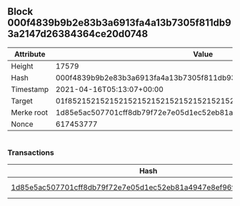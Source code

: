 ## Block 000f4839b9b2e83b3a6913fa4a13b7305f811db93a2147d26384364ce20d0748

Attribute | Value
--- | ---
Height | 17579
Hash | 000f4839b9b2e83b3a6913fa4a13b7305f811db93a2147d26384364ce20d0748
Timestamp | 2021-04-16T05:13:07+00:00
Target | 01f8521521521521521521521521521521521521521521521521521521521521
Merke root | 1d85e5ac507701cff8db79f72e7e05d1ec52eb81a4947e8ef96f334fb04098f5
Nonce | 617453777

```

```

### Transactions

Hash | Amount
--- | ---
[1d85e5ac507701cff8db79f72e7e05d1ec52eb81a4947e8ef96f334fb04098f5](1d85e5ac507701cff8db79f72e7e05d1ec52eb81a4947e8ef96f334fb04098f5.md) | 10.00000000 SKEPTI 
